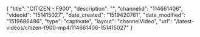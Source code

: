 {
    "title": "CITIZEN - F900",
    "description": "",
    "channelid": "114661406",
    "videoid": "151415027",
    "date_created": "1519420761",
    "date_modified": "1519686496",
    "type": "captivate",
    "layout": "channelVideo",
    "url": "\/latest-videos\/citizen-f900-mp4\/114661406-151415027"
}